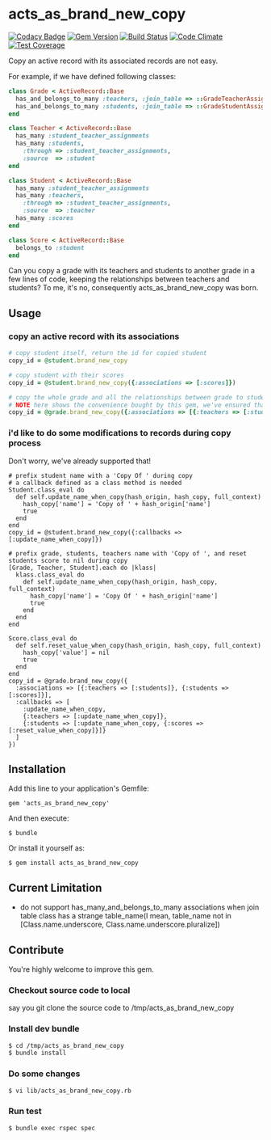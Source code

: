 # acts_as_brand_new_copy

[![Codacy Badge](https://api.codacy.com/project/badge/Grade/b5969890eade43429a392baa7f883ec5)](https://www.codacy.com/app/bencao/acts_as_brand_new_copy?utm_source=github.com&utm_medium=referral&utm_content=bencao/acts_as_brand_new_copy&utm_campaign=badger)
[![Gem Version](https://badge.fury.io/rb/acts_as_brand_new_copy.png)](http://badge.fury.io/rb/acts_as_brand_new_copy)
[![Build Status](https://travis-ci.org/bencao/acts_as_brand_new_copy.png)](https://travis-ci.org/bencao/acts_as_brand_new_copy)
[![Code Climate](https://codeclimate.com/github/bencao/acts_as_brand_new_copy/badges/gpa.svg)](https://codeclimate.com/github/bencao/acts_as_brand_new_copy)
[![Test Coverage](https://codeclimate.com/github/bencao/acts_as_brand_new_copy/badges/coverage.svg)](https://codeclimate.com/github/bencao/acts_as_brand_new_copy)

Copy an active record with its associated records are not easy.

For example, if we have defined following classes:

```ruby
class Grade < ActiveRecord::Base
  has_and_belongs_to_many :teachers, :join_table => ::GradeTeacherAssignment.table_name
  has_and_belongs_to_many :students, :join_table => ::GradeStudentAssignment.table_name
end

class Teacher < ActiveRecord::Base
  has_many :student_teacher_assignments
  has_many :students,
    :through => :student_teacher_assignments,
    :source  => :student
end

class Student < ActiveRecord::Base
  has_many :student_teacher_assignments
  has_many :teachers,
    :through => :student_teacher_assignments,
    :source  => :teacher
  has_many :scores
end

class Score < ActiveRecord::Base
  belongs_to :student
end
```

Can you copy a grade with its teachers and students to another grade in a few lines of code, keeping the relationships between teachers and students?
To me, it's no, consequently acts_as_brand_new_copy was born.

## Usage

### copy an active record with its associations

```ruby
# copy student itself, return the id for copied student
copy_id = @student.brand_new_copy

# copy student with their scores
copy_id = @student.brand_new_copy({:associations => [:scores]})

# copy the whole grade and all the relationships between grade to students, teachers to students
# NOTE here shows the convenience bought by this gem, we've ensured that a same student won't be copied twice!
copy_id = @grade.brand_new_copy({:associations => [{:teachers => [:students]}, :students]})
```

### i'd like to do some modifications to records during copy process

Don't worry, we've already supported that!

```
# prefix student name with a 'Copy Of ' during copy
# a callback defined as a class method is needed
Student.class_eval do
  def self.update_name_when_copy(hash_origin, hash_copy, full_context)
    hash_copy['name'] = 'Copy of ' + hash_origin['name']
    true
  end
end
copy_id = @student.brand_new_copy({:callbacks => [:update_name_when_copy]})

# prefix grade, students, teachers name with 'Copy of ', and reset students score to nil during copy
[Grade, Teacher, Student].each do |klass|
  klass.class_eval do
    def self.update_name_when_copy(hash_origin, hash_copy, full_context)
      hash_copy['name'] = 'Copy Of ' + hash_origin['name']
      true
    end
  end
end

Score.class_eval do
  def self.reset_value_when_copy(hash_origin, hash_copy, full_context)
    hash_copy['value'] = nil
    true
  end
end
copy_id = @grade.brand_new_copy({
  :associations => [{:teachers => [:students]}, {:students => [:scores]}],
  :callbacks => [
    :update_name_when_copy,
    {:teachers => [:update_name_when_copy]},
    {:students => [:update_name_when_copy, {:scores => [:reset_value_when_copy]}]}
  ]
})
```

## Installation

Add this line to your application's Gemfile:

    gem 'acts_as_brand_new_copy'

And then execute:

    $ bundle

Or install it yourself as:

    $ gem install acts_as_brand_new_copy

## Current Limitation
- do not support has_many_and_belongs_to_many associations when join table class has a strange table_name(I mean, table_name not in [Class.name.underscore, Class.name.underscore.pluralize])

## Contribute

You're highly welcome to improve this gem.

### Checkout source code to local
say you git clone the source code to /tmp/acts_as_brand_new_copy

### Install dev bundle
```bash
$ cd /tmp/acts_as_brand_new_copy
$ bundle install
```

### Do some changes
```bash
$ vi lib/acts_as_brand_new_copy.rb
```

### Run test
```bash
$ bundle exec rspec spec
```
